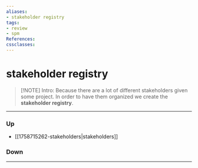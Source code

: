 ```yaml
---
aliases:
- stakeholder registry
tags:
- review
- spm
References:
cssclasses:
---
```

# stakeholder registry
> [!NOTE] Intro: 
> Because there are a lot of different stakeholders given some project. In order to have them organized we create the **stakeholder registry**.

***
### Up
- [[1758715262-stakeholders|stakeholders]]
### Down
***
